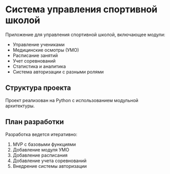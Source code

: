 # Система управления спортивной школой

Приложение для управления спортивной школой, включающее модули:
- Управление учениками
- Медицинские осмотры (УМО)
- Расписание занятий
- Учет соревнований
- Статистика и аналитика
- Система авторизации с разными ролями

## Структура проекта
Проект реализован на Python с использованием модульной архитектуры.

## План разработки
Разработка ведется итеративно:
1. MVP с базовыми функциями
2. Добавление модуля УМО
3. Добавление расписания
4. Добавление учета соревнований
5. Внедрение системы авторизации